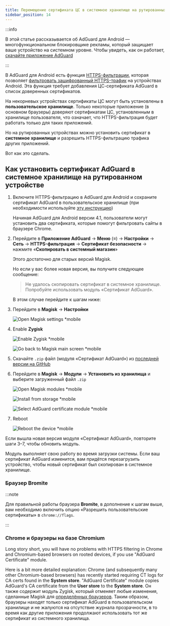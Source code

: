 ```yaml
---
title: Перемещение сертификата ЦС в системное хранилище на рутированных устройствах
sidebar_position: 14
---
```


:::info

В этой статье рассказывается об AdGuard для Android — многофункциональном блокировщике рекламы, который защищает ваше устройство на системном уровне. Чтобы увидеть, как он работает, [скачайте приложение AdGuard](https://agrd.io/download-kb-adblock)

:::

В AdGuard для Android есть функция [HTTPS-фильтрации](../../overview#https-filtering), которая позволяет [фильтровать зашифрованный HTTPS-трафик](/general/https-filtering/what-is-https-filtering) на устройствах Android. Эта функция требует добавления ЦС-сертификата AdGuard в список доверенных сертификатов.

На некорневых устройствах сертификаты ЦС могут быть установлены в **пользовательское хранилище**. Только некоторые приложение (в основном браузеры) доверяют сертификатам ЦС, установленным в хранилище пользователя, что означает, что HTTPS-фильтрация будет работать только для таких приложений.

Но на рутированных устройствах можно установить сертификат в **системное хранилище** и разрешить HTTPS-фильтрацию трафика других приложений.

Вот как это сделать.

## Как установить сертификат AdGuard в системное хранилище на рутированном устройстве

1. Включите HTTPS-фильтрацию в AdGuard для Android и сохраните сертификат AdGuard в пользовательское хранилище (при необходимости используйте [эту инструкцию](../../overview#https-filtering))

     Начиная AdGuard для Android версии 4.1, пользователи могут установить два сертификата, которые помогут фильтровать сайты в браузере Chrome.

1. Перейдите в **Приложение AdGuard** → **Меню** (≡) → **Настройки** → **Сеть** → **HTTPS-фильтрация** → **Сертификат безопасности** → нажмите «**Скопировать в системный магазин**»

    Этого достаточно для старых версий Magisk.

    Но если у вас более новая версия, вы получите следующее сообщение:

    > Не удалось скопировать сертификат в системное хранилище. Попробуйте использовать модуль «Сертификат AdGuard».

    В этом случае перейдите к шагам ниже:

1. Перейдите в **Magisk** → **Настройки**

    ![Open Magisk settings *mobile](https://cdn.adtidy.org/content/kb/ad_blocker/android/solving_problems/https-certificate-for-rooted/magisk-module-1.png)

1. Enable **Zygisk**

    ![Enable Zygisk *mobile](https://cdn.adtidy.org/content/kb/ad_blocker/android/solving_problems/https-certificate-for-rooted/magisk-module-2.png)

    ![Go back to Magisk main screen *mobile](https://cdn.adtidy.org/content/kb/ad_blocker/android/solving_problems/https-certificate-for-rooted/magisk-module-3.png)

1. Скачайте `.zip` файл (модуля «Сертификат AdGuard») из [последней версии на GitHub](https://github.com/AdguardTeam/adguardcert/releases/latest/)

1. Перейдите в **Magisk** → **Модули** → **Установить из хранилища** и выберите загруженный файл `.zip`

    ![Open Magisk modules *mobile](https://cdn.adtidy.org/content/kb/ad_blocker/android/solving_problems/https-certificate-for-rooted/magisk-module-4.png)

    ![Install from storage *mobile](https://cdn.adtidy.org/content/kb/ad_blocker/android/solving_problems/https-certificate-for-rooted/magisk-module-5.png)

    ![Select AdGuard certificate module *mobile](https://cdn.adtidy.org/content/kb/ad_blocker/android/solving_problems/https-certificate-for-rooted/magisk-module-6.png)

1. Reboot

    ![Reboot the device *mobile](https://cdn.adtidy.org/content/kb/ad_blocker/android/solving_problems/https-certificate-for-rooted/magisk-module-7.png)

Если вышла новая версия модуля «Сертификат AdGuard», повторите шаги 3–7, чтобы обновить модуль.

Модуль выполняет свою работу во время загрузки системы. Если ваш сертификат AdGuard изменится, вам придётся перезагрузить устройство, чтобы новый сертификат был скопирован в системное хранилище.

### Браузер Bromite

:::note

Для правильной работы браузера **Bromite**, в дополнение к шагам выше, вам необходимо включить опцию «Разрешить пользовательские сертификаты» в `chrome://flags`.

:::

### Chrome и браузеры на базе Chromium

Long story short, you will have no problems with HTTPS filtering in Chrome and Chromium-based browsers on rooted devices, if you use "AdGuard Certificate" module.

Here is a bit more detailed explanation: Chrome (and subsequently many other Chromium-based browsers) has recently started requiring CT logs for CA certs found in the **System store**. "AdGuard Certificate" module copies AdGuard's CA certificate from the **User store** to the **System store**. Он также содержит модуль Zygisk, который отменяет любые изменения, сделанные Magisk для [определённых браузеров](https://github.com/AdguardTeam/adguardcert/blob/master/zygisk_module/jni/browsers.inc). Таким образом, браузеры находят только сертификат AdGuard в пользовательском хранилище и не жалуются на отсутствие журнала прозрачности, в то время как другие приложения продолжают использовать тот же сертификат из системного хранилища.

